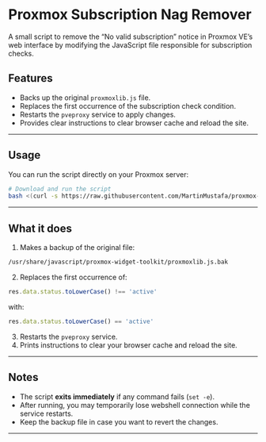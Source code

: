 # Proxmox Subscription Nag Remover

A small script to remove the “No valid subscription” notice in Proxmox VE’s web interface by modifying the JavaScript file responsible for subscription checks.

## Features

* Backs up the original `proxmoxlib.js` file.
* Replaces the first occurrence of the subscription check condition.
* Restarts the `pveproxy` service to apply changes.
* Provides clear instructions to clear browser cache and reload the site.

---

## Usage

You can run the script directly on your Proxmox server:

```bash
# Download and run the script
bash <(curl -s https://raw.githubusercontent.com/MartinMustafa/proxmox-subscription-nag-remover/refs/heads/main/nag-remover.sh)
```

---

## What it does

1. Makes a backup of the original file:

```bash
/usr/share/javascript/proxmox-widget-toolkit/proxmoxlib.js.bak
```

2. Replaces the first occurrence of:

```js
res.data.status.toLowerCase() !== 'active'
```

with:

```js
res.data.status.toLowerCase() == 'active'
```

3. Restarts the `pveproxy` service.
4. Prints instructions to clear your browser cache and reload the site.

---

## Notes

* The script **exits immediately** if any command fails (`set -e`).
* After running, you may temporarily lose webshell connection while the service restarts.
* Keep the backup file in case you want to revert the changes.

---


